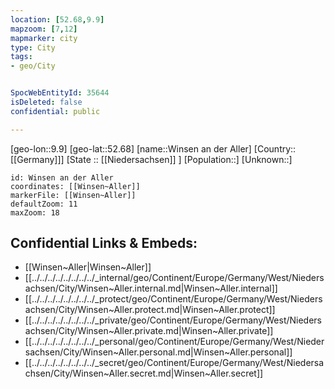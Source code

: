```yaml
---
location: [52.68,9.9]
mapzoom: [7,12] 
mapmarker: city 
type: City
tags:
- geo/City


SpocWebEntityId: 35644
isDeleted: false
confidential: public

---
```

[geo-lon::9.9]
[geo-lat::52.68]
[name::Winsen an der Aller]
[Country::[[Germany]]]
[State :: [[Niedersachsen]] ]
[Population::]
[Unknown::]


```leaflet
id: Winsen an der Aller
coordinates: [[Winsen~Aller]]
markerFile: [[Winsen~Aller]]
defaultZoom: 11 
maxZoom: 18
```


## Confidential Links & Embeds: 
- [[Winsen~Aller|Winsen~Aller]] 
- [[../../../../../../../../_internal/geo/Continent/Europe/Germany/West/Niedersachsen/City/Winsen~Aller.internal.md|Winsen~Aller.internal]] 
- [[../../../../../../../../_protect/geo/Continent/Europe/Germany/West/Niedersachsen/City/Winsen~Aller.protect.md|Winsen~Aller.protect]] 
- [[../../../../../../../../_private/geo/Continent/Europe/Germany/West/Niedersachsen/City/Winsen~Aller.private.md|Winsen~Aller.private]] 
- [[../../../../../../../../_personal/geo/Continent/Europe/Germany/West/Niedersachsen/City/Winsen~Aller.personal.md|Winsen~Aller.personal]] 
- [[../../../../../../../../_secret/geo/Continent/Europe/Germany/West/Niedersachsen/City/Winsen~Aller.secret.md|Winsen~Aller.secret]] 
